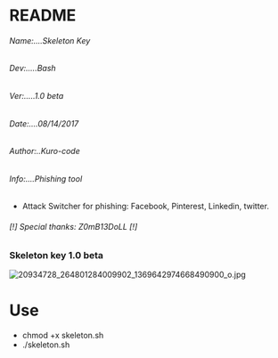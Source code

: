 # README #

###### Name:....Skeleton Key
###### Dev:.....Bash
###### Ver:.....1.0 beta
###### Date:....08/14/2017
###### Author:..Kuro-code
###### Info:....Phishing tool

* Attack Switcher for phishing: Facebook, Pinterest, Linkedin, twitter.

######     [!] Special thanks: Z0mB13DoLL [!]

### Skeleton key 1.0 beta ###
![20934728_264801284009902_1369642974668490900_o.jpg](https://github.com/KURO-CODE/Skeleton/blob/master/20934728_264801284009902_1369642974668490900_o.jpg)
# Use #

*  chmod +x skeleton.sh
* ./skeleton.sh

